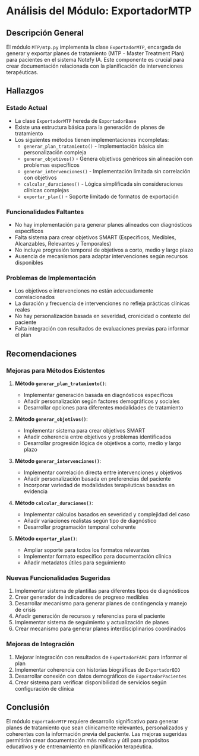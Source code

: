 # Análisis del Módulo: ExportadorMTP

## Descripción General
El módulo `MTP/mtp.py` implementa la clase `ExportadorMTP`, encargada de generar y exportar planes de tratamiento (MTP - Master Treatment Plan) para pacientes en el sistema Notefy IA. Este componente es crucial para crear documentación relacionada con la planificación de intervenciones terapéuticas.

## Hallazgos

### Estado Actual
- La clase `ExportadorMTP` hereda de `ExportadorBase`
- Existe una estructura básica para la generación de planes de tratamiento
- Los siguientes métodos tienen implementaciones incompletas:
  - `generar_plan_tratamiento()` - Implementación básica sin personalización compleja
  - `generar_objetivos()` - Genera objetivos genéricos sin alineación con problemas específicos
  - `generar_intervenciones()` - Implementación limitada sin correlación con objetivos
  - `calcular_duraciones()` - Lógica simplificada sin consideraciones clínicas complejas
  - `exportar_plan()` - Soporte limitado de formatos de exportación
  
### Funcionalidades Faltantes
- No hay implementación para generar planes alineados con diagnósticos específicos
- Falta sistema para crear objetivos SMART (Específicos, Medibles, Alcanzables, Relevantes y Temporales)
- No incluye progresión temporal de objetivos a corto, medio y largo plazo
- Ausencia de mecanismos para adaptar intervenciones según recursos disponibles

### Problemas de Implementación
- Los objetivos e intervenciones no están adecuadamente correlacionados
- La duración y frecuencia de intervenciones no refleja prácticas clínicas reales
- No hay personalización basada en severidad, cronicidad o contexto del paciente
- Falta integración con resultados de evaluaciones previas para informar el plan

## Recomendaciones

### Mejoras para Métodos Existentes
1. **Método `generar_plan_tratamiento()`**:
   - Implementar generación basada en diagnósticos específicos
   - Añadir personalización según factores demográficos y sociales
   - Desarrollar opciones para diferentes modalidades de tratamiento

2. **Método `generar_objetivos()`**:
   - Implementar sistema para crear objetivos SMART
   - Añadir coherencia entre objetivos y problemas identificados
   - Desarrollar progresión lógica de objetivos a corto, medio y largo plazo

3. **Método `generar_intervenciones()`**:
   - Implementar correlación directa entre intervenciones y objetivos
   - Añadir personalización basada en preferencias del paciente
   - Incorporar variedad de modalidades terapéuticas basadas en evidencia

4. **Método `calcular_duraciones()`**:
   - Implementar cálculos basados en severidad y complejidad del caso
   - Añadir variaciones realistas según tipo de diagnóstico
   - Desarrollar programación temporal coherente

5. **Método `exportar_plan()`**:
   - Ampliar soporte para todos los formatos relevantes
   - Implementar formato específico para documentación clínica
   - Añadir metadatos útiles para seguimiento

### Nuevas Funcionalidades Sugeridas
1. Implementar sistema de plantillas para diferentes tipos de diagnósticos
2. Crear generador de indicadores de progreso medibles
3. Desarrollar mecanismo para generar planes de contingencia y manejo de crisis
4. Añadir generación de recursos y referencias para el paciente
5. Implementar sistema de seguimiento y actualización de planes
6. Crear mecanismo para generar planes interdisciplinarios coordinados

### Mejoras de Integración
1. Mejorar integración con resultados de `ExportadorFARC` para informar el plan
2. Implementar coherencia con historias biográficas de `ExportadorBIO`
3. Desarrollar conexión con datos demográficos de `ExportadorPacientes`
4. Crear sistema para verificar disponibilidad de servicios según configuración de clínica

## Conclusión
El módulo `ExportadorMTP` requiere desarrollo significativo para generar planes de tratamiento que sean clínicamente relevantes, personalizados y coherentes con la información previa del paciente. Las mejoras sugeridas permitirán crear documentación más realista y útil para propósitos educativos y de entrenamiento en planificación terapéutica.
